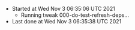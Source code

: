   - Started at Wed Nov  3 06:35:06 UTC 2021
    - Running tweak 000-do-test-refresh-deps...
  - Last done at Wed Nov  3 06:35:38 UTC 2021
